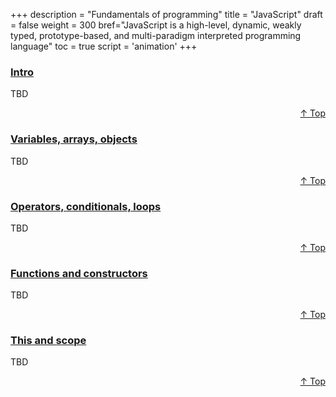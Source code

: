 +++
description = "Fundamentals of programming"
title = "JavaScript"
draft = false
weight = 300
bref="JavaScript is a high-level, dynamic, weakly typed, prototype-based, and multi-paradigm interpreted programming language"
toc = true
script = 'animation'
+++

<h3 class="section-head" id="h-Section1"><a href="#h-Section1">Intro</a></h3>
  <p>TBD</p>
<div style="text-align:right"> <a href="#top">&#8593; Top</a></div>

<h3 class="section-head" id="h-Section2"><a href="#h-Section2">Variables, arrays, objects</a></h3>
  <p>TBD</p>
  <div style="text-align:right"> <a href="#top">&#8593; Top</a></div>

<h3 class="section-head" id="h-Section3"><a href="#h-Section3">Operators, conditionals, loops</a></h3>
  <p>TBD</p>
  <div style="text-align:right"> <a href="#top">&#8593; Top</a></div>

<h3 class="section-head" id="h-Section4"><a href="#h-Section4">Functions and constructors</a></h3>
  <p>TBD</p>
  <div style="text-align:right"> <a href="#top">&#8593; Top</a></div>

<h3 class="section-head" id="h-Section5"><a href="#h-Section5">This and scope</a></h3>
  <p>TBD</p>
  <div style="text-align:right"> <a href="#top">&#8593; Top</a></div>